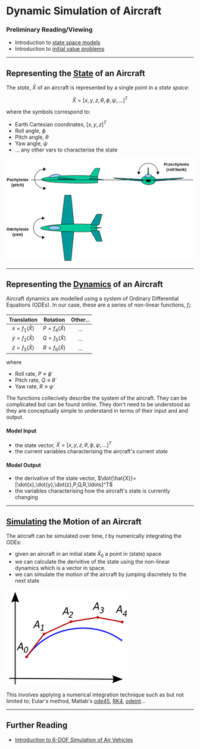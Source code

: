 # **Dynamic Simulation of Aircraft**

### **Preliminary Reading/Viewing**

- Introduction to [state space models](https://www.youtube.com/watch?v=hpeKrMG-WP0)
- Introduction to [initial value problems](https://www.khanacademy.org/math/ap-calculus-bc/bc-differential-equations-new/bc-7-5/v/eulers-method)

---
## **Representing the <a href="#state">State</a> of an Aircraft**
The *state*, $\bar{X}$ of an aircraft is represented by a single point in a *state space*:

$$\hat{X}= [x,y,z,\theta,\phi,\psi,\ldots]^T$$

where the symbols correspond to:
- Earth Cartesian coordinates, $[x , y, z]^T$
- Roll angle, $\phi$
- Pitch angle, $\theta$
- Yaw angle, $\psi$
- $\ldots$ any other vars to characterise the state

<a name="aircraft_rota">![yaw, pitch and roll](./artwork/Ruchy_katowe.svg.png)</a>

---
## **Representing the <a href="#dynamics">Dynamics</a> of an Aircraft**
Aircraft dynamics are modelled using a system of Ordinary Differential Equations (ODEs).  In our case, these are a series of non-linear functions, $f_i$:

 Translation | Rotation | Other...
 :---:       | :---:    | :---:
$\dot{x}=f_1(\hat{X})$ | $P=f_4(\hat{X})$ | $\ldots$
$\dot{y}=f_2(\hat{X})$ | $Q=f_5(\hat{X})$ | $\ldots$
$\dot{z}=f_3(\hat{X})$ | $R=f_6(\hat{X})$ | $\ldots$


where
- Roll rate, $P\equiv\dot{\phi}$
- Pitch rate, $Q\equiv\dot{\theta}$ 
- Yaw rate, $R\equiv\dot{\psi}$

The functions collecively describe the system of the aircraft.  They can be complicated but can be found online.  They don't need to be understood as they are conceptually simple to understand in terms of their input and and output.

#### Model Input
- the state vector, $\hat{X}= [x,y,z,\theta,\phi,\psi,\ldots]^T$
- the current variables characterising the aircraft's current *state*

#### Model Output
- the derivative of the state vector, $\dot{\hat{X}}= [\dot{x},\dot{y},\dot{z},P,Q,R,\ldots]^T$
- the variables characterising how the aircraft's state is currently changing

---
## **<a href="#simulating">Simulating</a> the Motion of an Aircraft**

The aircraft can be simulated over time, $t$ by numerically integrating the ODEs:

- given an aircraft in an initial <a name="state">state</a> $\hat{X}_0$ a point in (state) space
- we can calculate the derivitive of the state using <a name="dynamics">the non-linear dynamics</a> which is a vector in space.
- we can simulate the motion of the aircraft by jumping discretely to the next state

![Eular Method](./artwork/330px-Euler_method.svg.png)

This involves applying a numerical integration technique such as but not limited to; Eular's method, Matlab's [ode45](https://uk.mathworks.com/help/matlab/math/choose-an-ode-solver.html), [RK4]( https://en.wikipedia.org/wiki/Runge%E2%80%93Kutta_methods), [odeint](https://www.boost.org/doc/libs/1_66_0/libs/numeric/odeint/doc/html/index.html)...

---
## Further Reading

- [Introduction to
6-DOF Simulation of
Air Vehicles](http://avionics.nau.edu.ua/files/doc/VisSim.doc/6dof.pdf)
